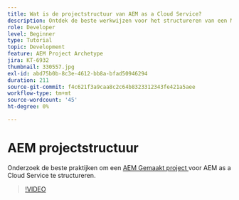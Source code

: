 ```yaml
---
title: Wat is de projectstructuur van AEM as a Cloud Service?
description: Ontdek de beste werkwijzen voor het structureren van een Maven-project voor AEM as a Cloud Service.
role: Developer
level: Beginner
type: Tutorial
topic: Development
feature: AEM Project Archetype
jira: KT-6932
thumbnail: 330557.jpg
exl-id: abd75b0b-8c3e-4612-bb8a-bfad50946294
duration: 211
source-git-commit: f4c621f3a9caa8c2c64b8323312343fe421a5aee
workflow-type: tm+mt
source-wordcount: '45'
ht-degree: 0%

---
```


# AEM projectstructuur

Onderzoek de beste praktijken om een [ AEM Gemaakt project ](https://experienceleague.adobe.com/docs/experience-manager-cloud-service/implementing/developing/aem-project-content-package-structure.html#developing) voor AEM as a Cloud Service te structureren.

>[!VIDEO](https://video.tv.adobe.com/v/330557?quality=12&learn=on)
